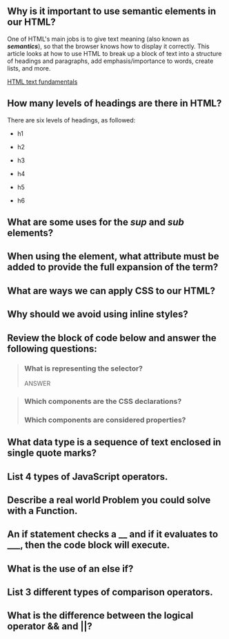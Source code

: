 ## Why is it important to use semantic elements in our HTML?
One of HTML's main jobs is to give text meaning (also known as **_semantics_**), so that the browser knows how to display it correctly. This article looks at how to use HTML to break up a block of text into a structure of headings and paragraphs, add emphasis/importance to words, create lists, and more.

[HTML text fundamentals](https://developer.mozilla.org/en-US/docs/Learn/HTML/Introduction_to_HTML)

## How many levels of headings are there in HTML?
There are six levels of headings, as followed:

- h1

- h2

- h3

- h4

- h5

- h6

## What are some uses for the _sup_ and _sub_ elements?


## When using the <abbr> element, what attribute must be added to provide the full expansion of the term?
  
## What are ways we can apply CSS to our HTML?
## Why should we avoid using inline styles?
## Review the block of code below and answer the following questions:
> ### What is representing the selector?
  >ANSWER
  
> ### Which components are the CSS declarations?
> ### Which components are considered properties?
  
## What data type is a sequence of text enclosed in single quote marks?

## List 4 types of JavaScript operators.

## Describe a real world Problem you could solve with a Function.

## An if statement checks a __ and if it evaluates to ___, then the code block will execute.

## What is the use of an else if?

## List 3 different types of comparison operators.

## What is the difference between the logical operator && and ||?
